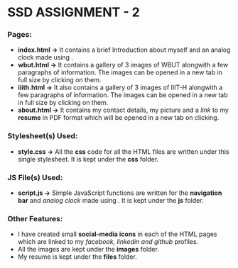 # SSD ASSIGNMENT - 2
### Pages:
  - **index.html ->** It contains a brief Introduction about myself and an analog clock made using **<canvas>**.
  - **wbut.html ->** It contains a gallery of 3 images of WBUT alongwith a few paragraphs of information. The images can be opened in a new tab in full size by clicking on them.
  - **iiith.html ->** It also contains a gallery of 3 images of IIIT-H alongwith a few paragraphs of information. The images can be opened in a new tab in full size by clicking on them.
  - **about.html ->** It contains my contact details, my picture and a *link* to my **resume** in PDF format which will be opened in a new tab on clicking.

 
### Stylesheet(s) Used:
- **style.css ->** All the **css** code for all the HTML files are written under this single stylesheet. It is kept under the **css** folder.


### JS File(s) Used:
- **script.js ->** Simple JavaScript functions are written for the **navigation bar** and *analog clock* made using **<canvas>**. It is kept under the **js** folder.


### Other Features:
- I have created small **social-media icons** in each of the HTML pages which are linked to my *facebook, linkedin and github* profiles.
- All the images are kept under the **images** folder.
- My resume is kept under the **files** folder.
